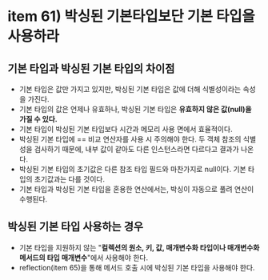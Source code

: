 # item 61) 박싱된 기본타입보단 기본 타입을 사용하라

## 기본 타입과 박싱된 기본 타입의 차이점

* 기본 타입은 값만 가지고 있지만, 박싱된 기본 타입은 값에 더해 식별성이라는 속성을 가진다.
* 기본 타입의 값은 언제나 유효하나, 박싱된 기본 타입은 **유효하지 않은 값(null)을 가질 수 있다.**
* 기본 타입이 박싱된 기본 타입보다 시간과 메모리 사용 면에서 효율적이다.
* 박싱된 기본 타입에 == 비교 연산자를 사용 시 주의해야 한다. 두 객체 참조의 식별성을 검사하기 때문에, 내부 값이 같아도 다른 인스턴스라면 다르다고 결과가 나온다.
* 박싱된 기본 타입의 초기값은 다른 참조 타입 필드와 마찬가지로 null이다. 기본 타입의 초기값과는 다를 것이다.
* 기본 타입과 박싱된 기본 타입을 혼용한 연산에서는, 박싱이 자동으로 풀려 연산이 수행된다.

## 박싱된 기본 타입 사용하는 경우

* 기본 타입을 지원하지 않는 "**컬렉션의 원소, 키, 값, 매개변수화 타입이나 매개변수화 메서드의 타입 매개변수**"에서 사용해야 한다.
* reflection(item 65)을 통해 메서드 호출 시에 박싱된 기본 타입을 사용해야 한다.
